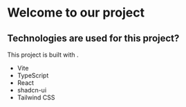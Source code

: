 # Welcome to our project

## Technologies are used for this project?

This project is built with .

- Vite
- TypeScript
- React
- shadcn-ui
- Tailwind CSS
